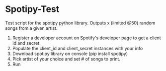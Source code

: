 # Spotipy-Test
Test script for the spotipy python library. Outputs x (limited @50) random songs from a given artist.

1. Register a developer account on Spotify's developer page to get a client id and secret.
2. Populate the client_id and client_secret instances with your info
3. Download spotipy library on console (pip install spotipy)
4. Pick artist of your choice and set # of songs to print.
5. Run
